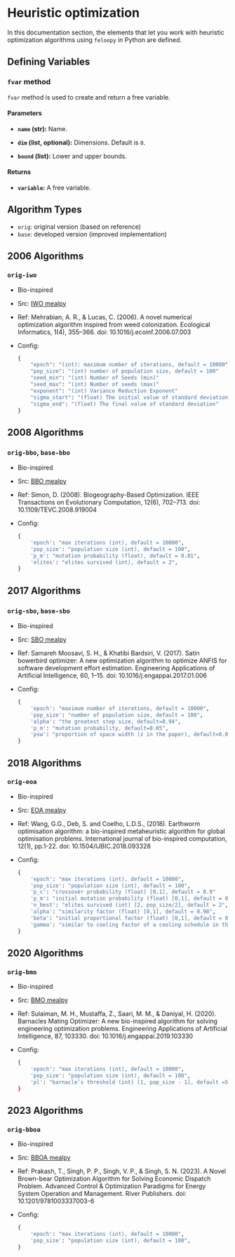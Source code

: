 # Heuristic optimization

In this documentation section, the elements that let you work with heuristic optimization algorithms using `feloopy` in Python are defined.

## Defining Variables 

### `fvar` method

`fvar` method is used to create and return a free variable.

#### Parameters

- **`name` (str):** Name.

- **`dim` (list, optional):** Dimensions. Default is `0`.

- **`bound` (list):** Lower and upper bounds.

#### Returns

- **`variable`:** A free variable.


## Algorithm Types

- `orig`: original version (based on reference)
- `base`: developed version (improved implementation)

## 2006 Algorithms

### `orig-iwo`

- Bio-inspired

- Src: [IWO mealpy](https://github.com/thieu1995/mealpy/blob/master/mealpy/bio_based/IWO.py)

- Ref: Mehrabian, A. R., & Lucas, C. (2006). A novel numerical optimization algorithm inspired from weed colonization. Ecological Informatics, 1(4), 355–366. doi: 10.1016/j.ecoinf.2006.07.003

- Config: 

    ```python
    {
        "epoch": "(int): maximum number of iterations, default = 10000"
        "pop_size": "(int) number of population size, default = 100"
        "seed_min": "(int) Number of Seeds (min)"
        "seed_max": "(int) Number of seeds (max)"
        "exponent": "(int) Variance Reduction Exponent"
        "sigma_start": "(float) The initial value of standard deviation"
        "sigma_end": "(float) The final value of standard deviation"
    }
    ```

## 2008 Algorithms

### `orig-bbo`, `base-bbo`

- Bio-inspired

- Src: [BBO mealpy](https://github.com/thieu1995/mealpy/blob/master/mealpy/bio_based/BBO.py)

- Ref: Simon, D. (2008). Biogeography-Based Optimization. IEEE Transactions on Evolutionary Computation, 12(6), 702–713. doi: 10.1109/TEVC.2008.919004

- Config: 

    ```python
    {
        'epoch': "max iterations (int), default = 10000",
        'pop_size': "population size (int), default = 100",
        'p_m': "mutation probability (float), default = 0.01",
        'elites': "elites survived (int), default = 2",
    }
    ```

## 2017 Algorithms

### `orig-sbo`, `base-sbo`

- Bio-inspired

- Src: [SBO mealpy](https://github.com/thieu1995/mealpy/blob/master/mealpy/bio_based/SBO.py)

- Ref: Samareh Moosavi, S. H., & Khatibi Bardsiri, V. (2017). Satin bowerbird optimizer: A new optimization algorithm to optimize ANFIS for software development effort estimation. Engineering Applications of Artificial Intelligence, 60, 1–15. doi: 10.1016/j.engappai.2017.01.006

- Config: 

    ```python
    {
        'epoch': "maximum number of iterations, default = 10000",
        'pop_size': "number of population size, default = 100",
        'alpha': "the greatest step size, default=0.94",
        'p_m': "mutation probability, default=0.05",
        'psw': "proportion of space width (z in the paper), default=0.02",
    }
    ```

## 2018 Algorithms

### `orig-eoa`

- Bio-inspired

- Src: [EOA mealpy](https://github.com/thieu1995/mealpy/blob/master/mealpy/bio_based/EOA.py)

- Ref: Wang, G.G., Deb, S. and Coelho, L.D.S., (2018). Earthworm optimisation algorithm: a bio-inspired metaheuristic algorithm for global optimisation problems. International journal of bio-inspired computation, 12(1), pp.1-22. doi: 10.1504/IJBIC.2018.093328

- Config:

    ```python
    {
        'epoch': "max iterations (int), default = 10000",
        'pop_size': "population size (int), default = 100",
        'p_c': "crossover probability (float) [0,1], default = 0.9"
        'p_m': "initial mutation probability (float) [0,1], default = 0.01",
        'n_best': "elites survived (int) [2, pop_size/2], default = 2",
        'alpha': "similarity factor (float) [0,1], default = 0.98", 
        'beta': "initial proportional factor (float) [0,1], default = 0.9", 
        'gamma': "similar to cooling factor of a cooling schedule in the simulated annealing (float) [0,1], default = 0.9",
    }
    ```

## 2020 Algorithms

### `orig-bmo`

- Bio-inspired

- Src: [BMO mealpy](https://github.com/thieu1995/mealpy/blob/master/mealpy/bio_based/BMO.py)

- Ref: Sulaiman, M. H., Mustaffa, Z., Saari, M. M., & Daniyal, H. (2020). Barnacles Mating Optimizer: A new bio-inspired algorithm for solving engineering optimization problems. Engineering Applications of Artificial Intelligence, 87, 103330. doi: 10.1016/j.engappai.2019.103330

- Config: 

    ```python
    {
        'epoch': "max iterations (int), default = 10000",
        'pop_size': "population size (int), default = 100",
        'pl': "barnacle’s threshold (int) [1, pop_size - 1], default =5,
    }
    ```

## 2023 Algorithms

### `orig-bboa`

- Bio-inspired

- Src: [BBOA mealpy](https://github.com/thieu1995/mealpy/blob/master/mealpy/bio_based/BBOA.py)

- Ref: Prakash, T., Singh, P. P., Singh, V. P., & Singh, S. N. (2023). A Novel Brown-bear Optimization Algorithm for Solving Economic Dispatch Problem. Advanced Control & Optimization Paradigms for Energy System Operation and Management. River Publishers. doi: 10.1201/9781003337003-6

- Config: 

    ```python
    {
        'epoch': "max iterations (int), default = 10000",
        'pop_size': "population size (int), default = 100",
    }
    ```